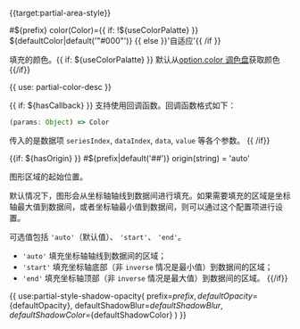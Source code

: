 {{target:partial-area-style}}

#${prefix} color(Color)={{ if: !${useColorPalatte} }} ${defaultColor|default('"#000"')} {{ else }}'自适应'{{ /if }}

<ExampleUIControlColor />

填充的颜色。{{ if: ${useColorPalatte} }} 默认从[option.color 调色盘](~color)获取颜色 {{/if}}

{{ use: partial-color-desc }}

{{ if: ${hasCallback} }}
支持使用回调函数。回调函数格式如下：
```js
(params: Object) => Color
```
传入的是数据项 `seriesIndex`, `dataIndex`, `data`, `value` 等各个参数。
{{ /if}}

{{if: ${hasOrigin} }}
#${prefix|default('##')} origin(string) = 'auto'

图形区域的起始位置。

默认情况下，图形会从坐标轴轴线到数据间进行填充。如果需要填充的区域是坐标轴最大值到数据间，或者坐标轴最小值到数据间，则可以通过这个配置项进行设置。

可选值包括 `'auto'`（默认值）、 `'start'`、 `'end'`。

- `'auto'` 填充坐标轴轴线到数据间的区域；
- `'start'` 填充坐标轴底部（非 `inverse` 情况是最小值）到数据间的区域；
- `'end'` 填充坐标轴顶部（非 `inverse` 情况是最大值）到数据间的区域。
{{/if}}



{{ use:partial-style-shadow-opacity(
    prefix=${prefix},
    defaultOpacity=${defaultOpacity},
    defaultShadowBlur=${defaultShadowBlur},
    defaultShadowColor=${defaultShadowColor}
) }}
